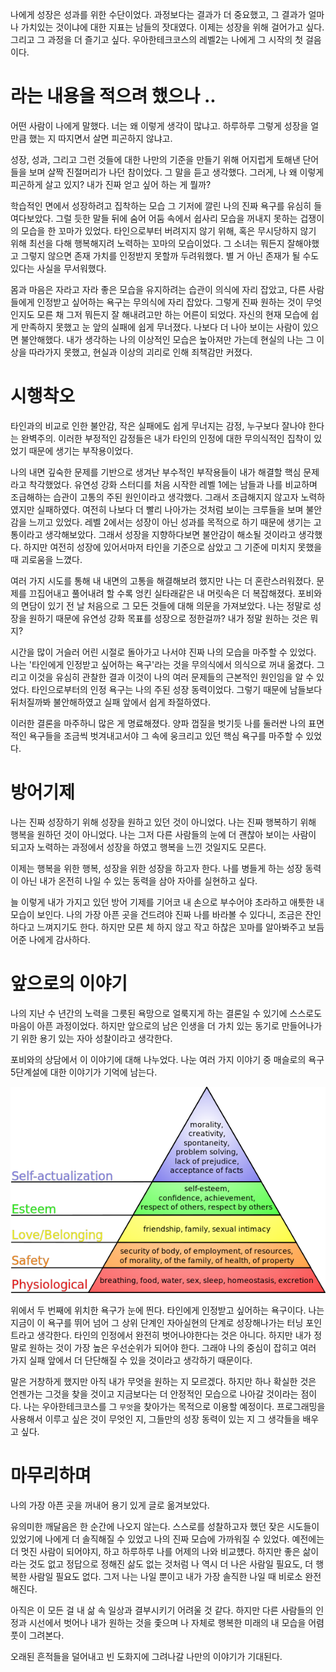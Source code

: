 나에게 성장은 성과를 위한 수단이었다.
과정보다는 결과가 더 중요했고, 그 결과가 얼마나 가치있는 것이냐에 대한 지표는 남들의 잣대였다.
이제는 성장을 위해 걸어가고 싶다. 그리고 그 과정을 더 즐기고 싶다. 우아한테크코스의 레벨2는 나에게 그 시작의 첫 걸음이다.

# 라는 내용을 적으려 했으나 ..

어떤 사람이 나에게 말했다. 너는 왜 이렇게 생각이 많냐고.
하루하루 그렇게 성장을 얼만큼 했는 지 따지면서 살면 피곤하지 않냐고.

성장, 성과, 그리고 그런 것들에 대한 나만의 기준을 만들기 위해 어지럽게 토해낸 단어들을 보며 살짝 진절머리가 나던 참이었다.
그 말을 듣고 생각했다. 그러게, 나 왜 이렇게 피곤하게 살고 있지? 내가 진짜 얻고 싶어 하는 게 뭘까?

학습적인 면에서 성장하려고 집착하는 모습 그 기저에 깔린 나의 진짜 욕구를 유심히 들여다보았다.
그럴 듯한 말들 뒤에 숨어 어둠 속에서 쉽사리 모습을 꺼내지 못하는 겁쟁이의 모습을 한 꼬마가 있었다.
타인으로부터 버려지지 않기 위해, 혹은 무시당하지 않기 위해 최선을 다해 행복해지려 노력하는 꼬마의 모습이었다.
그 소녀는 뭐든지 잘해야했고 그렇지 않으면 존재 가치를 인정받지 못할까 두려워했다. 별 거 아닌 존재가 될 수도 있다는 사실을 무서워했다.

몸과 마음은 자라고 자라 좋은 모습을 유지하려는 습관이 의식에 자리 잡았고, 다른 사람들에게 인정받고 싶어하는 욕구는 무의식에 자리 잡았다.
그렇게 진짜 원하는 것이 무엇인지도 모른 채 그저 뭐든지 잘 해내려고만 하는 어른이 되었다.
자신의 현재 모습에 쉽게 만족하지 못했고 눈 앞의 실패에 쉽게 무너졌다. 나보다 더 나아 보이는 사람이 있으면 불안해했다.
내가 생각하는 나의 이상적인 모습은 높아져만 가는데 현실의 나는 그 이상을 따라가지 못했고, 현실과 이상의 괴리로 인해 죄책감만 커졌다.

# 시행착오

타인과의 비교로 인한 불안감, 작은 실패에도 쉽게 무너지는 감정, 누구보다 잘나야 한다는 완벽주의.
이러한 부정적인 감정들은 내가 타인의 인정에 대한 무의식적인 집착이 있었기 때문에 생기는 부작용이었다.

나의 내면 깊숙한 문제를 기반으로 생겨난 부수적인 부작용들이 내가 해결할 핵심 문제라고 착각했었다.
유연성 강화 스터디를 처음 시작한 레벨 1에는 남들과 나를 비교하며 조급해하는 습관이 고통의 주된 원인이라고 생각했다. 그래서 조급해지지 않고자 노력하였지만 실패하였다. 여전히 나보다 더 빨리 나아가는 것처럼 보이는 크루들을 보며 불안감을 느끼고 있었다. 
레벨 2에서는 성장이 아닌 성과를 목적으로 하기 때문에 생기는 고통이라고 생각해보았다. 그래서 성장을 지향하다보면 불안감이 해소될 것이라고 생각했다. 하지만 여전히 성장에 있어서마저 타인을 기준으로 삼았고 그 기준에 미치지 못했을 때 괴로움을 느꼈다. 

여러 가지 시도를 통해 내 내면의 고통을 해결해보려 했지만 나는 더 혼란스러워졌다. 문제를 끄집어내고 풀어내려 할 수록 엉킨 실타래같은 내 머릿속은 더 복잡해졌다.
포비와의 면담이 있기 전 날 처음으로 그 모든 것들에 대해 의문을 가져보았다. 나는 정말로 성장을 원하기 때문에 유연성 강화 목표를 성장으로 정한걸까? 내가 정말 원하는 것은 뭐지?

시간을 많이 거슬러 어린 시절로 돌아가고 나서야 진짜 나의 모습을 마주할 수 있었다.
나는 '타인에게 인정받고 싶어하는 욕구'라는 것을 무의식에서 의식으로 꺼내 옮겼다. 그리고 이것을 유심히 관찰한 결과 이것이 나의 여러 문제들의 근본적인 원인임을 알 수 있었다.
타인으로부터의 인정 욕구는 나의 주된 성장 동력이었다. 그렇기 때문에 남들보다 뒤처질까봐 불안해하였고 실패 앞에서 쉽게 좌절하였다.

이러한 결론을 마주하니 많은 게 명료해졌다. 양파 껍질을 벗기듯 나를 둘러싼 나의 표면적인 욕구들을 조금씩 벗겨내고서야 그 속에 웅크리고 있던 핵심 욕구를 마주할 수 있었다.

# 방어기제

나는 진짜 성장하기 위해 성장을 원하고 있던 것이 아니었다. 나는 진짜 행복하기 위해 행복을 원하던 것이 아니었다.
나는 그저 다른 사람들의 눈에 더 괜찮아 보이는 사람이 되고자 노력하는 과정에서 성장을 하였고 행복을 느낀 것일지도 모른다.

이제는 행복을 위한 행복, 성장을 위한 성장을 하고자 한다.
나를 병들게 하는 성장 동력이 아닌 내가 온전히 나일 수 있는 동력을 삼아 자아를 실현하고 싶다.

늘 이렇게 내가 가지고 있던 방어 기제를 기어코 내 손으로 부수어야 초라하고 애틋한 내 모습이 보인다. 나의 가장 아픈 곳을 건드려야 진짜 나를 바라볼 수 있다니, 조금은 잔인하다고 느껴지기도 한다.
하지만 모른 체 하지 않고 작고 하찮은 꼬마를 알아봐주고 보듬어준 나에게 감사하다.

# 앞으로의 이야기

나의 지난 수 년간의 노력을 그릇된 욕망으로 얼룩지게 하는 결론일 수 있기에 스스로도 마음이 아픈 과정이었다.
하지만 앞으로의 남은 인생을 더 가치 있는 동기로 만들어나가기 위한 용기 있는 자아 성찰이라고 생각한다.

포비와의 상담에서 이 이야기에 대해 나누었다.
나눈 여러 가지 이야기 중 매슬로의 욕구 5단계설에 대한 이야기가 기억에 남는다.

![img.png](img.png)

위에서 두 번째에 위치한 욕구가 눈에 띈다. 타인에게 인정받고 싶어하는 욕구이다. 나는 지금이 이 욕구를 뛰어 넘어 그 상위 단계인 자아실현의 단계로 성장해나가는 터닝 포인트라고 생각한다.
타인의 인정에서 완전히 벗어나야한다는 것은 아니다. 하지만 내가 정말로 원하는 것이 가장 높은 우선순위가 되어야 한다. 그래야 나의 중심이 잡히고 여러 가지 실패 앞에서 더 단단해질 수 있을 것이라고 생각하기 때문이다.

말은 거창하게 했지만 아직 내가 무엇을 원하는 지 모르겠다. 하지만 하나 확실한 것은 언젠가는 그것을 찾을 것이고 지금보다는 더 안정적인 모습으로 나아갈 것이라는 점이다.
나는 우아한테크코스를 그 `무엇`을 찾아가는 목적으로 이용할 예정이다. 프로그래밍을 사용해서 이루고 싶은 것이 무엇인 지, 그들만의 성장 동력이 있는 지 그 생각들을 배우고 싶다.

# 마무리하며

나의 가장 아픈 곳을 꺼내어 용기 있게 글로 옮겨보았다.

유의미한 깨달음은 한 순간에 나오지 않는다. 스스로를 성찰하고자 했던 잦은 시도들이 있었기에 나에게 더 솔직해질 수 있었고 나의 진짜 모습에 가까워질 수 있었다.
예전에는 더 멋진 사람이 되어야지, 하고 하루하루 나를 어제의 나와 비교헀다. 하지만 좋은 삶이라는 것도 없고 정답으로 정해진 삶도 없는 것처럼 나 역시 더 나은 사람일 필요도, 더 행복한 사람일 필요도 없다.
그저 나는 나일 뿐이고 내가 가장 솔직한 나일 때 비로소 완전해진다.

아직은 이 모든 걸 내 삶 속 일상과 결부시키기 어려울 것 같다.
하지만 다른 사람들의 인정과 시선에서 벗어나 내가 원하는 것을 좇으며 나 자체로 행복한 미래의 내 모습을 어렴풋이 그려본다.

오래된 흔적들을 덜어내고 빈 도화지에 그려나갈 나만의 이야기가 기대된다.
